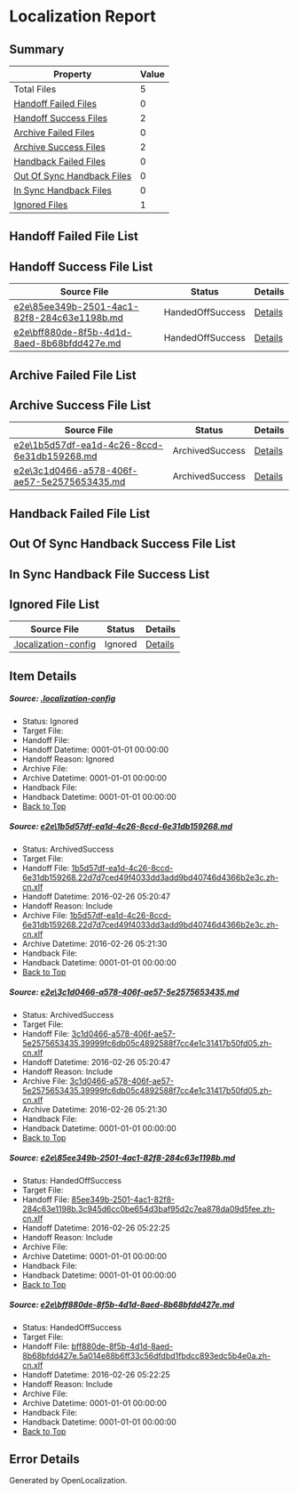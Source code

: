 # <a name='report-top'></a> Localization Report

## Summary
 Property | Value 
 -------- | ----- 
 Total Files | 5
[ Handoff Failed Files ](#handoff-failed-list)| 0
[ Handoff Success Files ](#handoff-success-list)| 2
[ Archive Failed Files ](#archive-failed-list)| 0
[ Archive Success Files ](#archive-success-list)| 2
[ Handback Failed Files ](#handback-failed-list)| 0
[ Out Of Sync Handback Files ](#outofsync-handback-success-list)| 0
[ In Sync Handback Files ](#insync-handback-success-list)| 0
[ Ignored Files ](#ignored-list)| 1

## <a name='handoff-failed-list'></a> Handoff Failed File List

## <a name='handoff-success-list'></a> Handoff Success File List
 Source File | Status | Details 
 ----------- | ------ | ------- 
 [e2e\85ee349b-2501-4ac1-82f8-284c63e1198b.md](https://github.com/OpenLocalizationTest/oltest/blob/7b260f3753064833fcb4fc2d36b95d89dd60a8bf/e2e/85ee349b-2501-4ac1-82f8-284c63e1198b.md) | HandedOffSuccess | [Details](#c9b4271bbbfd4af668c2e3a17fd188ecb8cc48be3)
 [e2e\bff880de-8f5b-4d1d-8aed-8b68bfdd427e.md](https://github.com/OpenLocalizationTest/oltest/blob/7b260f3753064833fcb4fc2d36b95d89dd60a8bf/e2e/bff880de-8f5b-4d1d-8aed-8b68bfdd427e.md) | HandedOffSuccess | [Details](#c735d4da163763a5f6b1de74f31cb89de39c438f4)

## <a name='archive-failed-list'></a> Archive Failed File List

## <a name='archive-success-list'></a> Archive Success File List
 Source File | Status | Details 
 ----------- | ------ | ------- 
 [e2e\1b5d57df-ea1d-4c26-8ccd-6e31db159268.md](https://github.com/OpenLocalizationTest/oltest/blob/9f07fe290603636178a7c845719e760545101205/e2e/1b5d57df-ea1d-4c26-8ccd-6e31db159268.md) | ArchivedSuccess | [Details](#96d3461fbefa415a48cb3a1a7f38a080ef6224241)
 [e2e\3c1d0466-a578-406f-ae57-5e2575653435.md](https://github.com/OpenLocalizationTest/oltest/blob/9f07fe290603636178a7c845719e760545101205/e2e/3c1d0466-a578-406f-ae57-5e2575653435.md) | ArchivedSuccess | [Details](#60c4046dd17333a450a48c0a025e7fb908a19d372)

## <a name='handback-failed-list'></a> Handback Failed File List

## <a name='outofsync-handback-success-list'></a> Out Of Sync Handback Success File List

## <a name='insync-handback-success-list'></a> In Sync Handback File Success List

## <a name='ignored-list'></a> Ignored File List
 Source File | Status | Details 
 ----------- | ------ | ------- 
 [.localization-config](https://github.com/OpenLocalizationTest/oltest/blob/7b260f3753064833fcb4fc2d36b95d89dd60a8bf/.localization-config) | Ignored | [Details](#66aca4b1c2f43b14ec41e0e427345df94af1d5e10)

## Item Details
##### <a name='66aca4b1c2f43b14ec41e0e427345df94af1d5e10'></a> Source: [.localization-config](https://github.com/OpenLocalizationTest/oltest/blob/7b260f3753064833fcb4fc2d36b95d89dd60a8bf/.localization-config)
* Status: Ignored
* Target File: 
* Handoff File: 
* Handoff Datetime: 0001-01-01 00:00:00
* Handoff Reason: Ignored
* Archive File: 
* Archive Datetime: 0001-01-01 00:00:00
* Handback File: 
* Handback Datetime: 0001-01-01 00:00:00
* [Back to Top](#report-top)

##### <a name='96d3461fbefa415a48cb3a1a7f38a080ef6224241'></a> Source: [e2e\1b5d57df-ea1d-4c26-8ccd-6e31db159268.md](https://github.com/OpenLocalizationTest/oltest/blob/9f07fe290603636178a7c845719e760545101205/e2e/1b5d57df-ea1d-4c26-8ccd-6e31db159268.md)
* Status: ArchivedSuccess
* Target File: 
* Handoff File: [1b5d57df-ea1d-4c26-8ccd-6e31db159268.22d7d7ced49f4033dd3add9bd40746d4366b2e3c.zh-cn.xlf](https://github.com/OpenLocalizationTestOrg/olhandoff/blob/c539178c125b7d9348b005eb7fac4e3172ceb06e/ol-handoff/OpenLocalizationTestOrg/oltest.zh-cn/terryjin/ht/1b5d57df-ea1d-4c26-8ccd-6e31db159268.22d7d7ced49f4033dd3add9bd40746d4366b2e3c.zh-cn.xlf)
* Handoff Datetime: 2016-02-26 05:20:47
* Handoff Reason: Include
* Archive File: [1b5d57df-ea1d-4c26-8ccd-6e31db159268.22d7d7ced49f4033dd3add9bd40746d4366b2e3c.zh-cn.xlf](https://github.com/OpenLocalizationTestOrg/olhandoff/blob/3c48f9866b3970e4b65907ce968af7ca9a0c2836/ol-handoff/OpenLocalizationTestOrg/oltest.zh-cn/terryjin/ht/archive/1b5d57df-ea1d-4c26-8ccd-6e31db159268.22d7d7ced49f4033dd3add9bd40746d4366b2e3c.zh-cn.xlf)
* Archive Datetime: 2016-02-26 05:21:30
* Handback File: 
* Handback Datetime: 0001-01-01 00:00:00
* [Back to Top](#report-top)

##### <a name='60c4046dd17333a450a48c0a025e7fb908a19d372'></a> Source: [e2e\3c1d0466-a578-406f-ae57-5e2575653435.md](https://github.com/OpenLocalizationTest/oltest/blob/9f07fe290603636178a7c845719e760545101205/e2e/3c1d0466-a578-406f-ae57-5e2575653435.md)
* Status: ArchivedSuccess
* Target File: 
* Handoff File: [3c1d0466-a578-406f-ae57-5e2575653435.39999fc6db05c4892588f7cc4e1c31417b50fd05.zh-cn.xlf](https://github.com/OpenLocalizationTestOrg/olhandoff/blob/c539178c125b7d9348b005eb7fac4e3172ceb06e/ol-handoff/OpenLocalizationTestOrg/oltest.zh-cn/terryjin/ht/3c1d0466-a578-406f-ae57-5e2575653435.39999fc6db05c4892588f7cc4e1c31417b50fd05.zh-cn.xlf)
* Handoff Datetime: 2016-02-26 05:20:47
* Handoff Reason: Include
* Archive File: [3c1d0466-a578-406f-ae57-5e2575653435.39999fc6db05c4892588f7cc4e1c31417b50fd05.zh-cn.xlf](https://github.com/OpenLocalizationTestOrg/olhandoff/blob/3c48f9866b3970e4b65907ce968af7ca9a0c2836/ol-handoff/OpenLocalizationTestOrg/oltest.zh-cn/terryjin/ht/archive/3c1d0466-a578-406f-ae57-5e2575653435.39999fc6db05c4892588f7cc4e1c31417b50fd05.zh-cn.xlf)
* Archive Datetime: 2016-02-26 05:21:30
* Handback File: 
* Handback Datetime: 0001-01-01 00:00:00
* [Back to Top](#report-top)

##### <a name='c9b4271bbbfd4af668c2e3a17fd188ecb8cc48be3'></a> Source: [e2e\85ee349b-2501-4ac1-82f8-284c63e1198b.md](https://github.com/OpenLocalizationTest/oltest/blob/7b260f3753064833fcb4fc2d36b95d89dd60a8bf/e2e/85ee349b-2501-4ac1-82f8-284c63e1198b.md)
* Status: HandedOffSuccess
* Target File: 
* Handoff File: [85ee349b-2501-4ac1-82f8-284c63e1198b.3c945d6cc0be654d3baf95d2c7ea878da09d5fee.zh-cn.xlf](https://github.com/OpenLocalizationTestOrg/olhandoff/blob/827e34feebdcf74042a6c53747008a102706ae66/ol-handoff/OpenLocalizationTestOrg/oltest.zh-cn/terryjin/ht/85ee349b-2501-4ac1-82f8-284c63e1198b.3c945d6cc0be654d3baf95d2c7ea878da09d5fee.zh-cn.xlf)
* Handoff Datetime: 2016-02-26 05:22:25
* Handoff Reason: Include
* Archive File: 
* Archive Datetime: 0001-01-01 00:00:00
* Handback File: 
* Handback Datetime: 0001-01-01 00:00:00
* [Back to Top](#report-top)

##### <a name='c735d4da163763a5f6b1de74f31cb89de39c438f4'></a> Source: [e2e\bff880de-8f5b-4d1d-8aed-8b68bfdd427e.md](https://github.com/OpenLocalizationTest/oltest/blob/7b260f3753064833fcb4fc2d36b95d89dd60a8bf/e2e/bff880de-8f5b-4d1d-8aed-8b68bfdd427e.md)
* Status: HandedOffSuccess
* Target File: 
* Handoff File: [bff880de-8f5b-4d1d-8aed-8b68bfdd427e.5a014e88b6ff33c56dfdbd1fbdcc893edc5b4e0a.zh-cn.xlf](https://github.com/OpenLocalizationTestOrg/olhandoff/blob/827e34feebdcf74042a6c53747008a102706ae66/ol-handoff/OpenLocalizationTestOrg/oltest.zh-cn/terryjin/ht/bff880de-8f5b-4d1d-8aed-8b68bfdd427e.5a014e88b6ff33c56dfdbd1fbdcc893edc5b4e0a.zh-cn.xlf)
* Handoff Datetime: 2016-02-26 05:22:25
* Handoff Reason: Include
* Archive File: 
* Archive Datetime: 0001-01-01 00:00:00
* Handback File: 
* Handback Datetime: 0001-01-01 00:00:00
* [Back to Top](#report-top)


## Error Details

Generated by OpenLocalization.
